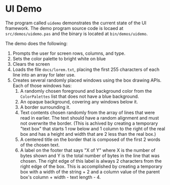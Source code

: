# UI Demo

The program called `uidemo` demonstrates the current state of the UI framework. The demo program source code is locaed at `src/demos/uidemo.pas` and the binary is located at `bin/demos/uidemo`. 

The demo does the following:
1. Prompts the user for screen rows, columns, and type.
2. Sets the color palette to bright white on blue
3. Clears the screen
4. Loads the file `docs/lorem.txt`, placing the first 255 characters of each line into an array for later use.
5. Creates several randomly placed windows using the box drawing APIs.
   Each of those windows has:
   1. A randomly chosen foreground and background color from the `ColorPalettes` list that does not have a blue background.
   2. An opaque background, covering any windows below it.
   3. A border surrounding it.
   4. Text contents chosen randomly from the array of lines that were read in earlier. The text should have a random alignment and must not overwrite the border. (This is achived by creating a temporary "text box" that starts 1 row below and 1 column to the right of the real box and has a height and width that are 2 less than the real box.)
   5. A centered title on the border that is composed of the first 2 words of the chosen text.
   6. A label on the footer that says "X of Y" where X is the number of bytes shown and Y is the total number of bytes in the line that was chosen. The right edge of this label is always 2 characters from the right edge of the box. This is accomplished by creating a temporary box with a width of the string + 2 and a column value of the parent box's column + width - text length - 4.